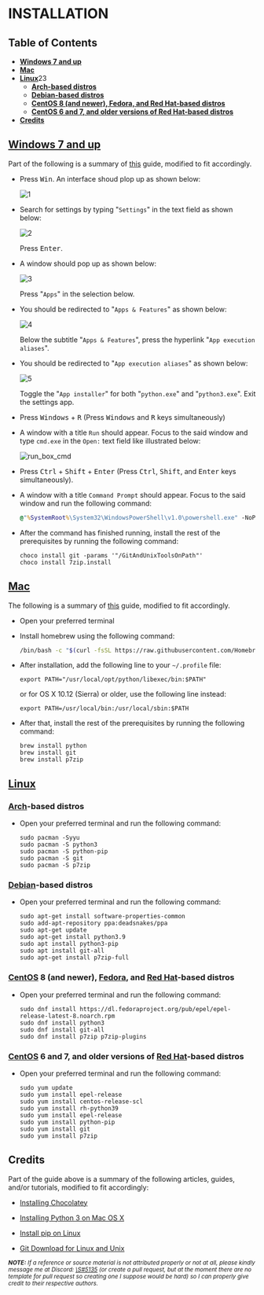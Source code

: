 # INSTALLATION

## **Table of Contents**

- [**Windows 7 and up**](#windows)
- [**Mac**](#mac)
- [**Linux**](#linux)23
    - [**Arch-based distros**](#arch-based-distros)
    - [**Debian-based distros**](#debian-based-distros)
    - [**CentOS 8 (and newer), Fedora, and Red Hat-based distros**](#centos-8-and-newer-fedora-and-red-hat-based-distros)
    - [**CentOS 6 and 7, and older versions of Red Hat-based distros**](#centos-6-and-7-and-older-versions-of-red-hat-based-distros)
- [**Credits**](#credits)

## [Windows 7 and up](https://www.microsoft.com/en-us/windows)

Part of the following is a summary of [this](https://community.chocolatey.org/courses/installation/installing?method=installing-chocolatey) guide, modified to fit accordingly.

- Press <kbd>Win</kbd>. An interface shoud plop up as shown below:

    ![1](assets/images/prerequisites/python/windows/1.png)

- Search for settings by typing "`Settings`" in the text field as shown below:

    ![2](assets/images/prerequisites/python/windows/2.png)

    Press <kbd>Enter</kbd>.

- A window should pop up as shown below:

    ![3](assets/images/prerequisites/python/windows/3.png)

    Press "`Apps`" in the selection below.

- You should be redirected to "`Apps & Features`" as shown below:

    ![4](assets/images/prerequisites/python/windows/4.png)

    Below the subtitle "`Apps & Features`", press the hyperlink "`App execution aliases`".

- You should be redirected to "`App execution aliases`" as shown below:

    ![5](assets/images/prerequisites/python/windows/5.png)

    Toggle the "`App installer`" for both "`python.exe`" and "`python3.exe`".
    Exit the settings app.

- Press <kbd>Windows</kbd> + <kbd>R</kbd> (Press <kbd>Windows</kbd> and <kbd>R</kbd> keys simultaneously)

- A window with a title `Run` should appear. Focus to the said window and type `cmd.exe` in the `Open:` text field like illustrated below:

    ![run_box_cmd](assets/images/run_box_cmd.png)

- Press <kbd>Ctrl</kbd> + <kbd>Shift</kbd> + <kbd>Enter</kbd> (Press <kbd>Ctrl</kbd>, <kbd>Shift</kbd>, and <kbd>Enter</kbd> keys simultaneously).

- A window with a title `Command Prompt` should appear. Focus to the said window and run the following command:

    ```cmd
    @"%SystemRoot%\System32\WindowsPowerShell\v1.0\powershell.exe" -NoProfile -InputFormat None -ExecutionPolicy Bypass -Command "iex ((New-Object System.Net.WebClient).DownloadString('https://community.chocolatey.org/install.ps1'))" && SET "PATH=%PATH%;%ALLUSERSPROFILE%\chocolatey\bin"
    ```

- After the command has finished running, install the rest of the prerequisites by running the following command:

    ```
    choco install git -params '"/GitAndUnixToolsOnPath"'
    choco install 7zip.install
    ```

## [Mac](https://www.apple.com/mac/)

The following is a summary of [this](https://docs.python-guide.org/starting/install3/osx/) guide, modified to fit accordingly.

- Open your preferred terminal

- Install homebrew using the following command:

    ```bash
    /bin/bash -c "$(curl -fsSL https://raw.githubusercontent.com/Homebrew/install/master/install.sh)"
    ```

- After installation, add the following line to your `~/.profile` file:

    ```
    export PATH="/usr/local/opt/python/libexec/bin:$PATH"
    ```

    or for OS X 10.12 (Sierra) or older, use the following line instead:

    ```
    export PATH=/usr/local/bin:/usr/local/sbin:$PATH
    ```

- After that, install the rest of the prerequisites by running the following command:

    ```
    brew install python
    brew install git
    brew install p7zip
    ```

## [Linux](https://www.linux.org/)

### [Arch](https://archlinux.org/)-based distros

- Open your preferred terminal and run the following command:

    ```
    sudo pacman -Syyu
    sudo pacman -S python3
    sudo pacman -S python-pip
    sudo pacman -S git
    sudo pacman -S p7zip
    ```

### [Debian](https://www.debian.org/)-based distros

- Open your preferred terminal and run the following command:

    ```
    sudo apt-get install software-properties-common
    sudo add-apt-repository ppa:deadsnakes/ppa
    sudo apt-get update
    sudo apt-get install python3.9
    sudo apt install python3-pip
    sudo apt install git-all
    sudo apt-get install p7zip-full
    ```

### [CentOS](https://www.centos.org/) 8 (and newer), [Fedora](https://getfedora.org/), and [Red Hat](https://www.redhat.com/en)-based distros

- Open your preferred terminal and run the following command:

    ```
    sudo dnf install https://dl.fedoraproject.org/pub/epel/epel-release-latest-8.noarch.rpm
    sudo dnf install python3
    sudo dnf install git-all
    sudo dnf install p7zip p7zip-plugins
    ```

### [CentOS](https://www.centos.org/) 6 and 7, and older versions of [Red Hat](https://www.redhat.com/en)-based distros

- Open your preferred terminal and run the following command:

    ```
    sudo yum update
    sudo yum install epel-release
    sudo yum install centos-release-scl
    sudo yum install rh-python39
    sudo yum install epel-release
    sudo yum install python-pip
    sudo yum install git
    sudo yum install p7zip
    ```

## **Credits**

Part of the guide above is a summary of the following articles, guides, and/or tutorials, modified to fit accordingly:

- <a target="_blank" href="https://community.chocolatey.org/courses/installation/installing?method=installing-chocolatey">Installing Chocolatey
</a>

- <a target="_blank" href="https://docs.python-guide.org/starting/install3/osx/">Installing Python 3 on Mac OS X
</a>

- <a target="_blank" href="https://linuxconfig.org/install-pip-on-linux">Install pip on Linux
</a>

- <a target="_blank" href="https://git-scm.com/download/linux">Git Download for Linux and Unix
</a>

<sub>
    <i>
        <b>NOTE:</b> If a reference or source material is not attributed properly or not at all, please kindly message me at Discord: <a target="_blank" href="https://discord.com/users/867696753434951732">\S#5135</a> (or create a pull request, but at the moment there are no template for pull request so creating one I suppose would be hard) so I can properly give credit to their respective authors.
    </i>
</sub>
